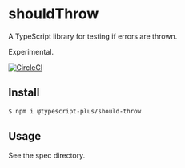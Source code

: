 # shouldThrow

A TypeScript library for testing if errors are thrown.

Experimental.

[![CircleCI](https://circleci.com/gh/typescript-plus/should-throw.svg?style=svg)](https://circleci.com/gh/typescript-plus/should-throw)

## Install

```bash
$ npm i @typescript-plus/should-throw
```

## Usage

See the spec directory.
